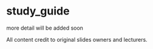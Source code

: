 # study_guide
more detail will be added soon

All content credit to original slides owners and lecturers.
